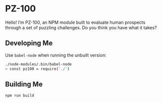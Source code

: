 # PZ-100
Hello! I’m PZ-100, an NPM module built to evaluate human prospects through a set of puzzling challenges. Do you think you have what it takes?

## Developing Me
Use `babel-node` when running the unbuilt version:
```bash
./node-modules/.bin/babel-node
> const pz100 = require('./')
```

## Building Me
```bash
npm run build
```